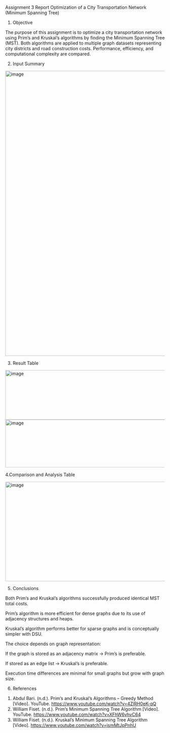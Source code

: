 Assignment 3 Report
Optimization of a City Transportation Network (Minimum Spanning Tree)

1. Objective

The purpose of this assignment is to optimize a city transportation network using Prim’s and Kruskal’s algorithms by finding the Minimum Spanning Tree (MST).
Both algorithms are applied to multiple graph datasets representing city districts and road construction costs.
Performance, efficiency, and computational complexity are compared.


2. Input Summary

<img width="714" height="900" alt="image" src="https://github.com/user-attachments/assets/f5b58597-456d-4a58-bb01-6cf97915feb9" />

3. Result Table


<img width="1190" height="156" alt="image" src="https://github.com/user-attachments/assets/88790b67-07ac-4532-b2bc-b6f7815dbde0" />


<img width="1265" height="151" alt="image" src="https://github.com/user-attachments/assets/6323e432-e048-4c57-b246-00cdd6d6d955" />



4.Comparison and Analysis Table


<img width="1212" height="314" alt="image" src="https://github.com/user-attachments/assets/72b7646c-86c0-4913-984b-8908cf44d36c" />


5. Conclusions

Both Prim’s and Kruskal’s algorithms successfully produced identical MST total costs.

Prim’s algorithm is more efficient for dense graphs due to its use of adjacency structures and heaps.

Kruskal’s algorithm performs better for sparse graphs and is conceptually simpler with DSU.

The choice depends on graph representation:

If the graph is stored as an adjacency matrix → Prim’s is preferable.

If stored as an edge list → Kruskal’s is preferable.

Execution time differences are minimal for small graphs but grow with graph size.


6. References
1) Abdul Bari. (n.d.). Prim’s and Kruskal’s Algorithms – Greedy Method [Video]. YouTube. https://www.youtube.com/watch?v=4ZlRH0eK-qQ
2) William Fiset. (n.d.). Prim’s Minimum Spanning Tree Algorithm [Video]. YouTube. https://www.youtube.com/watch?v=XFhW6vhvC64
3) William Fiset. (n.d.). Kruskal’s Minimum Spanning Tree Algorithm [Video]. https://www.youtube.com/watch?v=jsmMtJpPnhU




